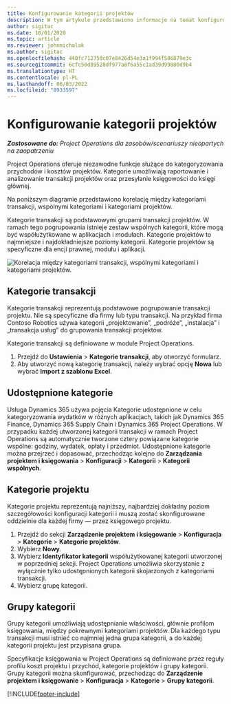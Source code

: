 ```yaml
---
title: Konfigurowanie kategorii projektów
description: W tym artykule przedstawiono informacje na temat konfigurowania kategorii projektów.
author: sigitac
ms.date: 10/01/2020
ms.topic: article
ms.reviewer: johnmichalak
ms.author: sigitac
ms.openlocfilehash: 440fc712750c07e8426d54e3a1f994f506879e3c
ms.sourcegitcommit: 6cfc50d89528df977a8f6a55c1ad39d99800d9b4
ms.translationtype: HT
ms.contentlocale: pl-PL
ms.lasthandoff: 06/03/2022
ms.locfileid: "8933597"
---
```

# <a name="configure-project-categories"></a>Konfigurowanie kategorii projektów

_**Zastosowane do:** Project Operations dla zasobów/scenariuszy nieopartych na zaopatrzeniu_

Project Operations oferuje niezawodne funkcje służące do kategoryzowania przychodów i kosztów projektów. Kategorie umożliwiają raportowanie i analizowanie transakcji projektów oraz przesyłanie księgowości do księgi głównej.

Na poniższym diagramie przedstawiono korelację między kategoriami transakcji, wspólnymi kategoriami i kategoriami projektów. 

Kategorie transakcji są podstawowymi grupami transakcji projektów. W ramach tego pogrupowania istnieje zestaw wspólnych kategorii, które mogą być współużytkowane w aplikacjach i modułach. Kategorie projektów to najmniejsze i najdokładniejsze poziomy kategorii. Kategorie projektów są specyficzne dla encji prawnej, modułu i aplikacji.

![Korelacja między kategoriami transakcji, wspólnymi kategoriami i kategoriami projektów.](media/project-categories.png)

## <a name="transaction-categories"></a>Kategorie transakcji

Kategorie transakcji reprezentują podstawowe pogrupowanie transakcji projektu. Nie są specyficzne dla firmy lub typu transakcji. Na przykład firma Contoso Robotics używa kategorii „projektowanie”, „podróże”, „instalacja” i „transakcja usług” do grupowania transakcji projektów.

Kategorie transakcji są definiowane w module Project Operations. 
1. Przejdź do **Ustawienia** \> **Kategorie transakcji**, aby otworzyć formularz. 
2. Aby utworzyć nową kategorię transakcji, należy wybrać opcję **Nowa** lub wybrać **Import z szablonu Excel**.

## <a name="shared-categories"></a>Udostępnione kategorie

Usługa Dynamics 365 używa pojęcia Kategorie udostępnione w celu kategoryzowania wydatków w różnych aplikacjach, takich jak Dynamics 365 Finance, Dynamics 365 Supply Chain i Dynamics 365 Project Operations. W przypadku każdej utworzonej kategorii transakcji w ramach Project Operations są automatycznie tworzone cztery powiązane kategorie wspólne: godziny, wydatek, opłaty i przedmiot. Udostępnione kategorie można przejrzeć i dopasować, przechodząc kolejno do **Zarządzania projektem i księgowania** \> **Konfiguracji** \> **Kategorii** \> **Kategorii wspólnych**.

## <a name="project-categories"></a>Kategorie projektu

Kategorie projektu reprezentują najniższy, najbardziej dokładny poziom szczegółowości konfiguracji kategorii i muszą zostać skonfigurowane oddzielnie dla każdej firmy — przez księgowego projektu.

1. Przejdź do sekcji **Zarządzenie projektem i księgowanie** \> **Konfiguracja** \> **Kategorie** \> **Kategorie projektów**.
2. Wybierz **Nowy**.
3. Wybierz **Identyfikator kategorii** współużytkowanej kategorii utworzonej w poprzedniej sekcji. Project Operations umożliwia skorzystanie z wyłącznie tylko udostępnionych kategorii skojarzonych z kategoriami transakcji.
4. Wybierz grupę kategorii.

## <a name="category-groups"></a>Grupy kategorii

Grupy kategorii umożliwiają udostępnianie właściwości, głównie profilom księgowania, między pokrewnymi kategoriami projektów. Dla każdego typu transakcji musi istnieć co najmniej jedna grupa kategorii, a do każdej kategorii projektu jest przypisana grupa.

Specyfikacje księgowania w Project Operations są definiowane przez reguły profilu koszt projektu i przychód, kategorie projektów i grupy kategorii. Grupy kategorii można skonfigurować, przechodząc do **Zarządzenie projektem i księgowanie** \> **Konfiguracja** \> **Kategorie** \> **Grupy kategorii**.


[!INCLUDE[footer-include](../includes/footer-banner.md)]